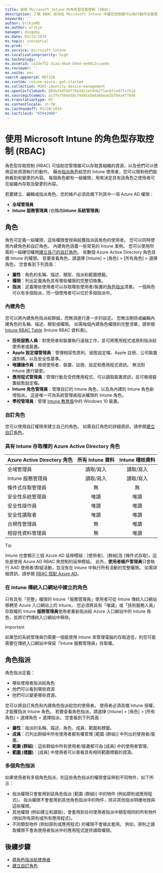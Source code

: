 ```yaml
---
title: 使用 Microsoft Intune 的角色型存取控制 (RBAC)
description: 了解 RBAC 如何在 Microsoft Intune 中讓您控制誰可以執行動作及變更。
keywords: ''
author: ErikjeMS
ms.author: erikje
manager: dougeby
ms.date: 03/22/2019
ms.topic: conceptual
ms.prod: ''
ms.service: microsoft-intune
ms.localizationpriority: high
ms.technology: ''
ms.assetid: ca3de752-3caa-46a4-b4ed-ee9012ccae8e
ms.reviewer: ''
ms.suite: ems
search.appverid: MET150
ms.custom: intune-azure; get-started
ms.collection: M365-identity-device-management
ms.openlocfilehash: 895b358760775b1021e545b271acb7ced7fa7b1d
ms.sourcegitcommit: ac3fe7504e58c74495a560a68eae2b784a4f7d46
ms.translationtype: HT
ms.contentlocale: zh-TW
ms.lasthandoff: 05/20/2019
ms.locfileid: "65942080"
---
```

# <a name="role-based-access-control-rbac-with-microsoft-intune"></a>使用 Microsoft Intune 的角色型存取控制 (RBAC)

角色型存取控制 (RBAC) 可協助您管理誰可以存取貴組織的資源，以及他們可以使用這些資源執行的動作。  藉由[指派角色](assign-role.md)給您的 Intune 使用者，您可以限制他們能夠看到和變更的內容。 每個角色都有一組權限，用來決定具有該角色之使用者可在組織內存取及變更的內容。

若要建立、編輯或指派角色，您的帳戶必須具備下列其中一項 Azure AD 權限︰
- **全域管理員**
- **Intune 服務管理員** (也稱為**Intune 系統管理員**)

## <a name="roles"></a>角色
角色可定義一組權限，這些權限會授與給獲指派該角色的使用者。
您可以同時使用內建角色和自訂角色。 內建角色涵蓋一些常見的 Intune 案例。 您可以使用所需的一組確切權限[建立自己的自訂角色](create-custom-role.md)。 有數個 Azure Active Directory 角色具備 Intune 的權限。
若要查看角色，請選擇 [Intune] > [角色] > [所有角色] > 選擇角色。 您會看到下列頁面：

-   **屬性**：角色的名稱、描述、類型、指派和範圍標籤。 
-   **權限**：列出定義角色具有哪些權限的完整切換集。
-   **指派**：定義哪些使用者可以存取哪些使用者/裝置的[角色指派]( assign-role.md)清單。 一個角色可以有多個指派，而一個使用者可以位於多個指派中。

### <a name="built-in-roles"></a>內建角色
您可以將內建角色指派給群組，而無須進行進一步的設定。 您無法刪除或編輯內建角色的名稱、描述、類型或權限。 如需每個內建角色權限的完整清單，請參閱 [Intune RBAC Table](https://gallery.technet.microsoft.com/Intune-RBAC-table-2e3c9a1a) (Intune RBAC 資料表)。

- **技術服務人員**：對使用者和裝置執行遠端工作，並可將應用程式或原則指派給使用者或裝置。
- **Apple 設定檔管理員**：管理相容性原則、組態設定檔、Apple 註冊、公司裝置識別碼，以及安全性基準。
- **唯讀操作員**：檢視使用者、裝置、註冊、設定和應用程式資訊。 無法對 Intune 進行變更。
- **應用程式管理員**：管理行動及受控應用程式、可以讀取裝置資訊，並可檢視裝置組態設定檔。
- **Intune 角色管理員**：管理自訂的 Intune 角色，以及為內建的 Intune 角色新增指派。 這是唯一可為系統管理員指派權限的 Intune 角色。
- **學校管理員**：管理 [Intune 教育版](introduction-intune-education.md)中的 Windows 10 裝置。

### <a name="custom-roles"></a>自訂角色
您可以使用自訂權限來建立自己的角色。 如需自訂角色的詳細資訊，請參閱[建立自訂角色](create-custom-role.md)。

### <a name="azure-active-directory-roles-with-intune-access"></a>具有 Intune 存取權的 Azure Active Directory 角色
| Azure Active Directory 角色 | 所有 Intune 資料 | Intune 稽核資料 |
| --- | :---: | :---: |
| 全域管理員 | 讀取/寫入 | 讀取/寫入 |
| Intune 服務管理員 | 讀取/寫入 | 讀取/寫入 |
| 條件式存取管理員 | 無 | 無 |
| 安全性系統管理員 | 唯讀 | 唯讀 |
| 安全性操作員 | 唯讀 | 唯讀 |
| 安全性讀取者 | 唯讀 | 唯讀 |
| 合規性管理員 | 無 | 唯讀 |
| 相容性資料管理員 | 無 | 唯讀 |

> [!TIP]
> Intune 也會顯示三個 Azure AD 延伸模組：[使用者]、[群組]及 [條件式存取]，這些是使用 Azure AD RBAC 來控制的延伸模組。 此外，**使用者帳戶管理員**只會執行 AAD 使用者/群組活動，並沒有在 Intune 中執行所有活動的完整權限。 如需詳細資訊，請參閱 [RBAC 搭配 Azure AD](https://docs.microsoft.com/azure/active-directory/active-directory-assign-admin-roles)。
### <a name="roles-created-in-the-intune-classic-portal"></a>在 Intune 傳統入口網站中建立的角色
只有具有「完整」權限的 Intune「服務管理員」使用者可從 Intune 傳統入口網站移轉至 Azure 入口網站上的 Intune。 您必須將具有「唯讀」或「技術服務人員」存取權的 Intune **服務管理員**使用者重新指派給 Azure 入口網站中的 Intune 角色，並將它們傳統入口網站中移除。
> [!IMPORTANT]
> 如果您的系統管理員仍需要一個能使用 Intune 來管理電腦的存取途徑，則您可能需要在傳統入口網站中保留「Intune 服務管理員」存取權。

## <a name="role-assignments"></a>角色指派
角色指派定義：

- 哪些使用者指派給角色
- 他們可以看到哪些資源
- 他們可以變更哪些資源。

您可以將自訂角色和內建角色指派給您的使用者。 使用者必須具備 Intune 授權，才能獲指派 Intune 角色。
若要查看角色指派，請選擇 [Intune] > [角色] > [所有角色] > 選擇角色 > 選擇指派。 您會看到下列頁面：

-   **屬性**：指派的名稱、描述、角色、成員、範圍和標籤。
-   **成員**：已列出群組中所有使用者都有權管理 [範圍 (群組)] 中列出的使用者/裝置。
-   **範圍 (群組)**：這些群組中所有使用者/裝置都可由 [成員] 中的使用者管理。
-   **[範圍 (標籤)](scope-tags.md)**：[成員] 中使用者可以查看具有相同範圍標籤的資源。

### <a name="multiple-role-assignments"></a>多個角色指派
如果使用者有多個角色指派，則這些角色指派的權限會延伸到不同物件，如下所示：

- 指派權限只會套用到該角色指派 [範圍 (群組)] 中的物件 (例如原則或應用程式)。 指派權限不會套用到其他角色指派中的物件，除非其他指派明確地授與這些權限。
- 其他權限 (例如建立和讀取)，會套用到任何使用者指派中類型相同的所有物件 (例如所有原則或所有應用程式)。
- 不同類型物件 (例如原則或應用程式) 的權限不會彼此套用。 例如，原則之讀取權限不會為使用者指派中的應用程式提供讀取權限。

## <a name="next-steps"></a>後續步驟
- [將角色指派給使用者](assign-role.md)
- [建立自訂角色](create-custom-role.md)

